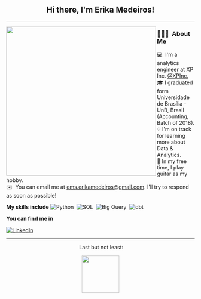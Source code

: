 <h2 align="center"> Hi there, I'm Erika Medeiros!</h2>
<hr>
<img align='left' src="https://user-images.githubusercontent.com/101571277/199268136-d37e0696-d49f-432b-a62e-4ee670de8848.png" width="400">

### 👨🏻‍💻 &nbsp;About Me

💻 &nbsp;I'm a analytics engineer at XP Inc. <a href="https://www.xpinc.com/">@XPInc.</a> \
🎓&nbsp;I graduated form Universidade de Brasília - UnB, Brasil (Accounting, Batch of 2018).\
💡&nbsp;I'm on track for learning more about Data & Analytics.\
🎸&nbsp;In my free time, I play guitar as my hobby.\
✉️ &nbsp;You can email me at ems.erikamedeiros@gmail.com. I'll try to respond as soon as possible!

**My skills include** 
  ![Python](https://img.shields.io/badge/-Python-05122A?style=flat&logo=python)&nbsp;
  ![SQL](https://img.shields.io/badge/-SQL-05122A?style=flat&logo=sql)&nbsp;
  ![Big Query](https://img.shields.io/badge/-BigQuery-05122A?style=flat&logo=bigquery)&nbsp;
  ![dbt](https://img.shields.io/badge/-dbt-05122A?style=flat&logo=dbt)&nbsp;
  
 **You can find me in** 

  [![LinkedIn](https://img.shields.io/badge/-LinkedIn-05122A?style=flat&logo=linkedin)](https://www.linkedin.com/in/medeiros-erika/)&nbsp;
  <hr>

<div align="center">  
  <p>&nbsp;Last but not least:</p> 
  <p><img src="https://media.giphy.com/media/JWuBH9rCO2uZuHBFpm/giphy.gif" width="100"></p>
</div>
